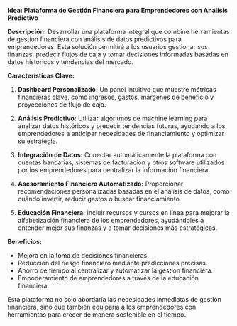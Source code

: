 **Idea: Plataforma de Gestión Financiera para Emprendedores con Análisis Predictivo**

**Descripción:**
Desarrollar una plataforma integral que combine herramientas de gestión financiera con análisis de datos predictivos para emprendedores. Esta solución permitirá a los usuarios gestionar sus finanzas, predecir flujos de caja y tomar decisiones informadas basadas en datos históricos y tendencias del mercado.

**Características Clave:**

1. **Dashboard Personalizado:** Un panel intuitivo que muestre métricas financieras clave, como ingresos, gastos, márgenes de beneficio y proyecciones de flujo de caja.

2. **Análisis Predictivo:** Utilizar algoritmos de machine learning para analizar datos históricos y predecir tendencias futuras, ayudando a los emprendedores a anticipar necesidades de financiamiento y optimizar su estrategia.

3. **Integración de Datos:** Conectar automáticamente la plataforma con cuentas bancarias, sistemas de facturación y otros software utilizados por los emprendedores para centralizar la información financiera.

4. **Asesoramiento Financiero Automatizado:** Proporcionar recomendaciones personalizadas basadas en el análisis de datos, como cuándo invertir, reducir gastos o buscar financiamiento.

5. **Educación Financiera:** Incluir recursos y cursos en línea para mejorar la alfabetización financiera de los emprendedores, ayudándoles a entender mejor sus finanzas y a tomar decisiones más estratégicas.

**Beneficios:**
- Mejora en la toma de decisiones financieras.
- Reducción del riesgo financiero mediante predicciones precisas.
- Ahorro de tiempo al centralizar y automatizar la gestión financiera.
- Empoderamiento de emprendedores a través de la educación financiera.

Esta plataforma no solo abordaría las necesidades inmediatas de gestión financiera, sino que también equiparía a los emprendedores con herramientas para crecer de manera sostenible en el tiempo.